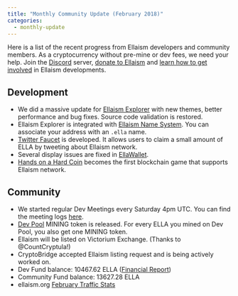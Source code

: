 ```yaml
---
title: "Monthly Community Update (February 2018)"
categories:
  - monthly-update
---
```


Here is a list of the recent progress from Ellaism developers and community members. As a cryptocurrency without pre-mine or dev fees, we need your help. Join the [Discord](https://discord.gg/66Pn9jn) server, [donate to Ellaism](https://ellaism.org/donate) and [learn how to get involved](https://github.com/ellaism/meta) in Ellaism developments.

## Development

* We did a massive update for [Ellaism Explorer](https://explorer.ellaism.org) with new themes, better performance and bug fixes. Source code validation is restored.
* Ellaism Explorer is integrated with [Ellaism Name System](https://ens.ellaism.org). You can associate your address with an `.ella` name.
* [Twitter Faucet](https://ellaism.org/faucet/) is developed. It allows users to claim a small amount of ELLA by tweeting about Ellaism network.
* Several display issues are fixed in [EllaWallet](https://ellaism.github.io/ellawallet).
* [Hands on a Hard Coin](https://handsonahardcoin.com/?network=ella) becomes the first blockchain game that supports Ellaism network.

## Community

* We started regular Dev Meetings every Saturday 4pm UTC. You can find the meeting logs [here](https://github.com/ellaism/meta/tree/master/logs).
* [Dev Pool](https://pool.ellaism.org) MINING token is released. For every ELLA you mined on Dev Pool, you also get one MINING token.
* Ellaism will be listed on Victorium Exchange. (Thanks to @CountCryptula!)
* CryptoBridge accepted Ellaism listing request and is being actively worked on.
* Dev Fund balance: 10467.62 ELLA ([Financial Report](https://github.com/ellaism/meta/blob/master/finance/2018-02.md))
* Community Fund balance: 13627.28 ELLA
* ellaism.org [February Traffic Stats](https://www.reddit.com/r/ellaism/comments/81f62c/ellaismorg_february_traffic_stats/)
